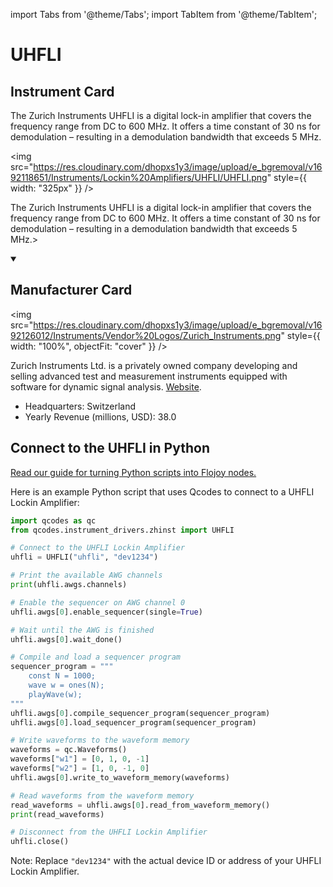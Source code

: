 
import Tabs from '@theme/Tabs';
import TabItem from '@theme/TabItem';

# UHFLI

## Instrument Card

<div className="flex">

<div>

The Zurich Instruments UHFLI is a digital lock-in amplifier that covers the frequency range from DC to 600 MHz. It offers a time constant of 30 ns for demodulation – resulting in a demodulation bandwidth that exceeds 5 MHz.

</div>

<img src="https://res.cloudinary.com/dhopxs1y3/image/upload/e_bgremoval/v1692118651/Instruments/Lockin%20Amplifiers/UHFLI/UHFLI.png" style={{ width: "325px" }} />

</div>

The Zurich Instruments UHFLI is a digital lock-in amplifier that covers the frequency range from DC to 600 MHz. It offers a time constant of 30 ns for demodulation – resulting in a demodulation bandwidth that exceeds 5 MHz.>

<details open>
<summary><h2>Manufacturer Card</h2></summary>

<img src="https://res.cloudinary.com/dhopxs1y3/image/upload/e_bgremoval/v1692126012/Instruments/Vendor%20Logos/Zurich_Instruments.png" style={{ width: "100%", objectFit: "cover" }} />

Zurich Instruments Ltd. is a privately owned company developing and selling advanced test and measurement instruments equipped with software for dynamic signal analysis. <a href="https://www.zhinst.com/americas/en">Website</a>.

<ul>
  <li>Headquarters: Switzerland</li>
  <li>Yearly Revenue (millions, USD): 38.0</li>
</ul>
</details>

## Connect to the UHFLI in Python

[Read our guide for turning Python scripts into Flojoy nodes.](https://docs.flojoy.ai/custom-nodes/creating-custom-node/)


<Tabs>
<TabItem value="Qcodes" label="Qcodes">

Here is an example Python script that uses Qcodes to connect to a UHFLI Lockin Amplifier:

```python
import qcodes as qc
from qcodes.instrument_drivers.zhinst import UHFLI

# Connect to the UHFLI Lockin Amplifier
uhfli = UHFLI("uhfli", "dev1234")

# Print the available AWG channels
print(uhfli.awgs.channels)

# Enable the sequencer on AWG channel 0
uhfli.awgs[0].enable_sequencer(single=True)

# Wait until the AWG is finished
uhfli.awgs[0].wait_done()

# Compile and load a sequencer program
sequencer_program = """
    const N = 1000;
    wave w = ones(N);
    playWave(w);
"""
uhfli.awgs[0].compile_sequencer_program(sequencer_program)
uhfli.awgs[0].load_sequencer_program(sequencer_program)

# Write waveforms to the waveform memory
waveforms = qc.Waveforms()
waveforms["w1"] = [0, 1, 0, -1]
waveforms["w2"] = [1, 0, -1, 0]
uhfli.awgs[0].write_to_waveform_memory(waveforms)

# Read waveforms from the waveform memory
read_waveforms = uhfli.awgs[0].read_from_waveform_memory()
print(read_waveforms)

# Disconnect from the UHFLI Lockin Amplifier
uhfli.close()
```

Note: Replace `"dev1234"` with the actual device ID or address of your UHFLI Lockin Amplifier.

</TabItem>
</Tabs>